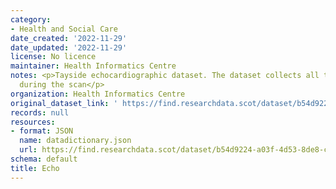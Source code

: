 ```yaml
---
category:
- Health and Social Care
date_created: '2022-11-29'
date_updated: '2022-11-29'
license: No licence
maintainer: Health Informatics Centre
notes: <p>Tayside echocardiographic dataset. The dataset collects all the values obtained
  during the scan</p>
organization: Health Informatics Centre
original_dataset_link: ' https://find.researchdata.scot/dataset/b54d9224-a03f-4d53-8de8-c253b65a8172'
records: null
resources:
- format: JSON
  name: datadictionary.json
  url: https://find.researchdata.scot/dataset/b54d9224-a03f-4d53-8de8-c253b65a8172/resource/b54d9224-a03f-4d53-8de8-c253b65a8172/download/datadictionary.json
schema: default
title: Echo
---
```

